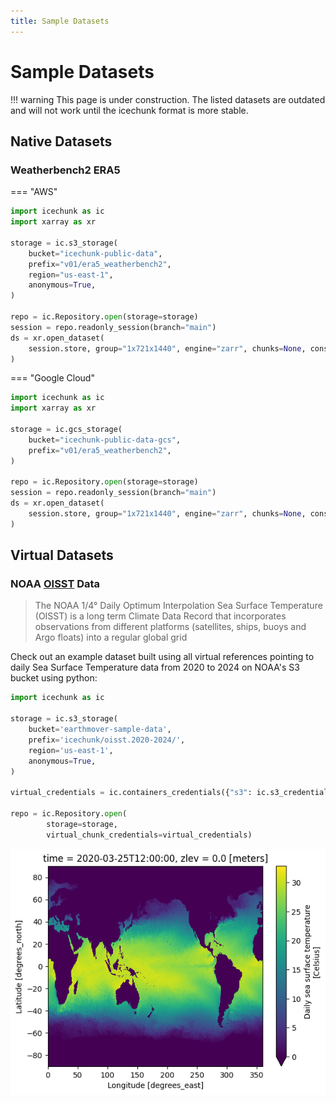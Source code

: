 ```yaml
---
title: Sample Datasets
---
```

# Sample Datasets

!!! warning
    This page is under construction. The listed datasets are outdated and will not work until the icechunk format is more stable.


## Native Datasets

### Weatherbench2 ERA5

=== "AWS"

```python
import icechunk as ic
import xarray as xr

storage = ic.s3_storage(
    bucket="icechunk-public-data",
    prefix="v01/era5_weatherbench2",
    region="us-east-1",
    anonymous=True,
)

repo = ic.Repository.open(storage=storage)
session = repo.readonly_session(branch="main")
ds = xr.open_dataset(
    session.store, group="1x721x1440", engine="zarr", chunks=None, consolidated=False
)
```

=== "Google Cloud"

```python
import icechunk as ic
import xarray as xr

storage = ic.gcs_storage(
    bucket="icechunk-public-data-gcs",
    prefix="v01/era5_weatherbench2",
)

repo = ic.Repository.open(storage=storage)
session = repo.readonly_session(branch="main")
ds = xr.open_dataset(
    session.store, group="1x721x1440", engine="zarr", chunks=None, consolidated=False
)
```


<!-- === "Tigris" -->

<!-- ```python -->
<!-- import icechunk as ic -->
<!-- import xarray as xr -->

<!-- storage = ic.tigris_storage( -->
<!--     bucket="icechunk-public-data-tigris", -->
<!--     prefix="v01/era5_weatherbench2", -->
<!--     anonymous=True, -->
<!-- ) -->

<!-- repo = ic.Repository.open(storage=storage) -->
<!-- session = repo.readonly_session(branch="main") -->
<!-- ds = xr.open_dataset( -->
<!--     session.store, group="1x721x1440", engine="zarr", chunks=None, consolidated=False -->
<!-- ) -->
<!-- ``` -->


## Virtual Datasets

### NOAA [OISST](https://www.ncei.noaa.gov/products/optimum-interpolation-sst) Data

> The NOAA 1/4° Daily Optimum Interpolation Sea Surface Temperature (OISST) is a long term Climate Data Record that incorporates observations from different platforms (satellites, ships, buoys and Argo floats) into a regular global grid

Check out an example dataset built using all virtual references pointing to daily Sea Surface Temperature data from 2020 to 2024 on NOAA's S3 bucket using python:

```python
import icechunk as ic

storage = ic.s3_storage(
    bucket='earthmover-sample-data',
    prefix='icechunk/oisst.2020-2024/',
    region='us-east-1',
    anonymous=True,
)

virtual_credentials = ic.containers_credentials({"s3": ic.s3_credentials(anonymous=True)})

repo = ic.Repository.open(
        storage=storage,
        virtual_chunk_credentials=virtual_credentials)
```

![oisst](./assets/datasets/oisst.png)
